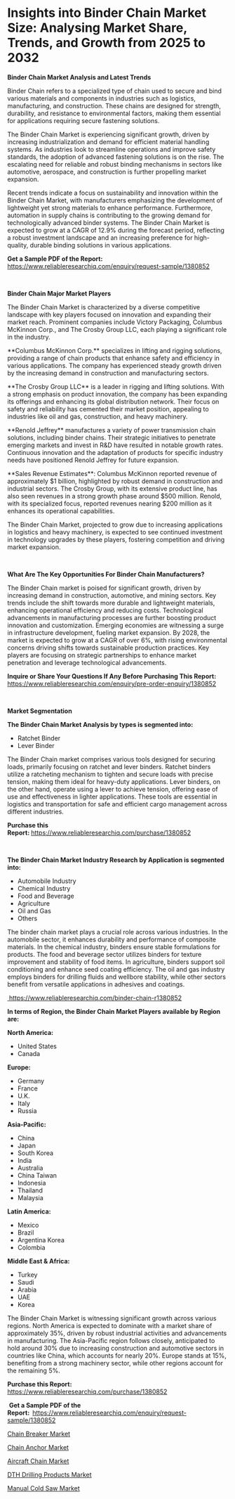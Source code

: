 <p><h1>Insights into Binder Chain Market Size: Analysing Market Share, Trends, and Growth from 2025 to 2032</h1></p><p><strong>Binder Chain Market Analysis and Latest Trends</strong></p>
<p><p>Binder Chain refers to a specialized type of chain used to secure and bind various materials and components in industries such as logistics, manufacturing, and construction. These chains are designed for strength, durability, and resistance to environmental factors, making them essential for applications requiring secure fastening solutions.</p><p>The Binder Chain Market is experiencing significant growth, driven by increasing industrialization and demand for efficient material handling systems. As industries look to streamline operations and improve safety standards, the adoption of advanced fastening solutions is on the rise. The escalating need for reliable and robust binding mechanisms in sectors like automotive, aerospace, and construction is further propelling market expansion.</p><p>Recent trends indicate a focus on sustainability and innovation within the Binder Chain Market, with manufacturers emphasizing the development of lightweight yet strong materials to enhance performance. Furthermore, automation in supply chains is contributing to the growing demand for technologically advanced binder systems. The Binder Chain Market is expected to grow at a CAGR of 12.9% during the forecast period, reflecting a robust investment landscape and an increasing preference for high-quality, durable binding solutions in various applications.</p></p>
<p><strong>Get a Sample PDF of the Report:&nbsp;</strong> <a href="https://www.reliableresearchiq.com/enquiry/request-sample/1380852?utm_campaign=104&utm_medium=2&utm_source=Github&utm_content=ia&utm_term=17022025&utm_id=binder-chain">https://www.reliableresearchiq.com/enquiry/request-sample/1380852</a></p>
<p>&nbsp;</p>
<p><strong>Binder Chain Major Market Players</strong></p>
<p><p>The Binder Chain Market is characterized by a diverse competitive landscape with key players focused on innovation and expanding their market reach. Prominent companies include Victory Packaging, Columbus McKinnon Corp., and The Crosby Group LLC, each playing a significant role in the industry.</p><p>**Columbus McKinnon Corp.** specializes in lifting and rigging solutions, providing a range of chain products that enhance safety and efficiency in various applications. The company has experienced steady growth driven by the increasing demand in construction and manufacturing sectors.</p><p>**The Crosby Group LLC** is a leader in rigging and lifting solutions. With a strong emphasis on product innovation, the company has been expanding its offerings and enhancing its global distribution network. Their focus on safety and reliability has cemented their market position, appealing to industries like oil and gas, construction, and heavy machinery.</p><p>**Renold Jeffrey** manufactures a variety of power transmission chain solutions, including binder chains. Their strategic initiatives to penetrate emerging markets and invest in R&D have resulted in notable growth rates. Continuous innovation and the adaptation of products for specific industry needs have positioned Renold Jeffrey for future expansion.</p><p>**Sales Revenue Estimates**: Columbus McKinnon reported revenue of approximately $1 billion, highlighted by robust demand in construction and industrial sectors. The Crosby Group, with its extensive product line, has also seen revenues in a strong growth phase around $500 million. Renold, with its specialized focus, reported revenues nearing $200 million as it enhances its operational capabilities.</p><p>The Binder Chain Market, projected to grow due to increasing applications in logistics and heavy machinery, is expected to see continued investment in technology upgrades by these players, fostering competition and driving market expansion.</p></p>
<p>&nbsp;</p>
<p><strong>What Are The Key Opportunities For Binder Chain Manufacturers?</strong></p>
<p><p>The Binder Chain market is poised for significant growth, driven by increasing demand in construction, automotive, and mining sectors. Key trends include the shift towards more durable and lightweight materials, enhancing operational efficiency and reducing costs. Technological advancements in manufacturing processes are further boosting product innovation and customization. Emerging economies are witnessing a surge in infrastructure development, fueling market expansion. By 2028, the market is expected to grow at a CAGR of over 6%, with rising environmental concerns driving shifts towards sustainable production practices. Key players are focusing on strategic partnerships to enhance market penetration and leverage technological advancements.</p></p>
<p><strong>Inquire or Share Your Questions If Any Before Purchasing This Report:</strong> <a href="https://www.reliableresearchiq.com/enquiry/pre-order-enquiry/1380852?utm_campaign=104&utm_medium=2&utm_source=Github&utm_content=ia&utm_term=17022025&utm_id=binder-chain">https://www.reliableresearchiq.com/enquiry/pre-order-enquiry/1380852</a></p>
<p>&nbsp;</p>
<p><strong>Market Segmentation</strong></p>
<p><strong>The Binder Chain Market Analysis by types is segmented into:</strong></p>
<p><ul><li>Ratchet Binder</li><li>Lever Binder</li></ul></p>
<p><p>The Binder Chain market comprises various tools designed for securing loads, primarily focusing on ratchet and lever binders. Ratchet binders utilize a ratcheting mechanism to tighten and secure loads with precise tension, making them ideal for heavy-duty applications. Lever binders, on the other hand, operate using a lever to achieve tension, offering ease of use and effectiveness in lighter applications. These tools are essential in logistics and transportation for safe and efficient cargo management across different industries.</p></p>
<p><strong>Purchase this Report:&nbsp;</strong><a href="https://www.reliableresearchiq.com/purchase/1380852?utm_campaign=104&utm_medium=2&utm_source=Github&utm_content=ia&utm_term=17022025&utm_id=binder-chain">https://www.reliableresearchiq.com/purchase/1380852</a></p>
<p>&nbsp;</p>
<p><strong>The Binder Chain Market Industry Research by Application is segmented into:</strong></p>
<p><ul><li>Automobile Industry</li><li>Chemical Industry</li><li>Food and Beverage</li><li>Agriculture</li><li>Oil and Gas</li><li>Others</li></ul></p>
<p><p>The binder chain market plays a crucial role across various industries. In the automobile sector, it enhances durability and performance of composite materials. In the chemical industry, binders ensure stable formulations for products. The food and beverage sector utilizes binders for texture improvement and stability of food items. In agriculture, binders support soil conditioning and enhance seed coating efficiency. The oil and gas industry employs binders for drilling fluids and wellbore stability, while other sectors benefit from versatile applications in adhesives and coatings.</p></p>
<p><a href="https://www.reliableresearchiq.com/binder-chain-r1380852?utm_campaign=104&utm_medium=2&utm_source=Github&utm_content=ia&utm_term=17022025&utm_id=binder-chain">&nbsp;https://www.reliableresearchiq.com/binder-chain-r1380852</a></p>
<p><strong>In terms of Region, the Binder Chain Market Players available by Region are:</strong></p>
<p>
    <p> <strong> North America: </strong>
        <ul>
            <li>United States</li>
            <li>Canada</li>
        </ul>
        </p> 
    <p> <strong> Europe: </strong>
        <ul>
            <li>Germany</li>
            <li>France</li>
            <li>U.K.</li>
            <li>Italy</li>
            <li>Russia</li>
        </ul>
        </p> 
    <p> <strong> Asia-Pacific: </strong>
        <ul>
            <li>China</li>
            <li>Japan</li>
            <li>South Korea</li>
            <li>India</li>
            <li>Australia</li>
            <li>China Taiwan</li>
            <li>Indonesia</li>
            <li>Thailand</li>
            <li>Malaysia</li>
        </ul>
        </p> 
    <p> <strong> Latin America: </strong>
        <ul>
            <li>Mexico</li>
            <li>Brazil</li>
            <li>Argentina Korea</li>
            <li>Colombia</li>
        </ul>
        </p> 
    <p> <strong> Middle East & Africa: </strong>
        <ul>
            <li>Turkey</li>
            <li>Saudi</li>
            <li>Arabia</li>
            <li>UAE</li>
            <li>Korea</li>
        </ul>
    </p>
    </p>
<p><p>The Binder Chain Market is witnessing significant growth across various regions. North America is expected to dominate with a market share of approximately 35%, driven by robust industrial activities and advancements in manufacturing. The Asia-Pacific region follows closely, anticipated to hold around 30% due to increasing construction and automotive sectors in countries like China, which accounts for nearly 20%. Europe stands at 15%, benefiting from a strong machinery sector, while other regions account for the remaining 5%.</p></p>
<p><strong>Purchase this Report: </strong><a href="https://www.reliableresearchiq.com/purchase/1380852?utm_campaign=104&utm_medium=2&utm_source=Github&utm_content=ia&utm_term=17022025&utm_id=binder-chain">https://www.reliableresearchiq.com/purchase/1380852</a></p>
<p>&nbsp;<strong>Get a Sample PDF of the Report:&nbsp;&nbsp;</strong><a href="https://www.reliableresearchiq.com/enquiry/request-sample/1380852?utm_campaign=104&utm_medium=2&utm_source=Github&utm_content=ia&utm_term=17022025&utm_id=binder-chain">https://www.reliableresearchiq.com/enquiry/request-sample/1380852</a></p>
<p><strong></strong></p>
<p><p><a href="https://github.com/fraryatena85/Market-Research-Report-List-1/blob/main/chain-breaker-market.md?utm_campaign=104&utm_medium=2&utm_source=Github&utm_content=ia&utm_term=17022025&utm_id=binder-chain">Chain Breaker Market</a></p><p><a href="https://github.com/alejnaouare/Market-Research-Report-List-1/blob/main/chain-anchor-market.md?utm_campaign=104&utm_medium=2&utm_source=Github&utm_content=ia&utm_term=17022025&utm_id=binder-chain">Chain Anchor Market</a></p><p><a href="https://github.com/wyettillesr4/Market-Research-Report-List-1/blob/main/aircraft-chain-market.md?utm_campaign=104&utm_medium=2&utm_source=Github&utm_content=ia&utm_term=17022025&utm_id=binder-chain">Aircraft Chain Market</a></p><p><a href="https://github.com/jolinolooman/Market-Research-Report-List-1/blob/main/dth-drilling-products-market.md?utm_campaign=104&utm_medium=2&utm_source=Github&utm_content=ia&utm_term=17022025&utm_id=binder-chain">DTH Drilling Products Market</a></p><p><a href="https://github.com/sissalgamd/Market-Research-Report-List-1/blob/main/manual-cold-saw-market.md?utm_campaign=104&utm_medium=2&utm_source=Github&utm_content=ia&utm_term=17022025&utm_id=binder-chain">Manual Cold Saw Market</a></p></p>